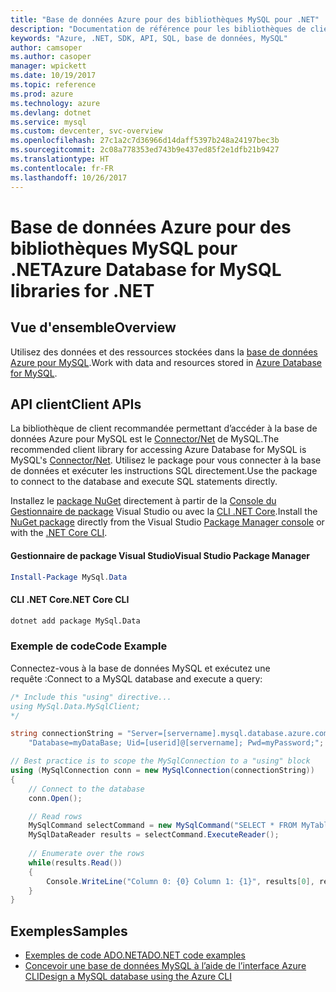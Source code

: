 ```yaml
---
title: "Base de données Azure pour des bibliothèques MySQL pour .NET"
description: "Documentation de référence pour les bibliothèques de client .NET pour les bases de données Azure pour MySQL"
keywords: "Azure, .NET, SDK, API, SQL, base de données, MySQL"
author: camsoper
ms.author: casoper
manager: wpickett
ms.date: 10/19/2017
ms.topic: reference
ms.prod: azure
ms.technology: azure
ms.devlang: dotnet
ms.service: mysql
ms.custom: devcenter, svc-overview
ms.openlocfilehash: 27c1a2c7d36966d14daff5397b248a24197bec3b
ms.sourcegitcommit: 2c08a778353ed743b9e437ed85f2e1dfb21b9427
ms.translationtype: HT
ms.contentlocale: fr-FR
ms.lasthandoff: 10/26/2017
---
```

# <a name="azure-database-for-mysql-libraries-for-net"></a><span data-ttu-id="ae577-104">Base de données Azure pour des bibliothèques MySQL pour .NET</span><span class="sxs-lookup"><span data-stu-id="ae577-104">Azure Database for MySQL libraries for .NET</span></span>

## <a name="overview"></a><span data-ttu-id="ae577-105">Vue d'ensemble</span><span class="sxs-lookup"><span data-stu-id="ae577-105">Overview</span></span>

<span data-ttu-id="ae577-106">Utilisez des données et des ressources stockées dans la [base de données Azure pour MySQL](/azure/mysql/overview).</span><span class="sxs-lookup"><span data-stu-id="ae577-106">Work with data and resources stored in [Azure Database for MySQL](/azure/mysql/overview).</span></span>

## <a name="client-apis"></a><span data-ttu-id="ae577-107">API client</span><span class="sxs-lookup"><span data-stu-id="ae577-107">Client APIs</span></span>

<span data-ttu-id="ae577-108">La bibliothèque de client recommandée permettant d’accéder à la base de données Azure pour MySQL est le [Connector/Net](https://dev.mysql.com/doc/connector-net/en) de MySQL.</span><span class="sxs-lookup"><span data-stu-id="ae577-108">The recommended client library for accessing Azure Database for MySQL is MySQL's [Connector/Net](https://dev.mysql.com/doc/connector-net/en).</span></span> <span data-ttu-id="ae577-109">Utilisez le package pour vous connecter à la base de données et exécuter les instructions SQL directement.</span><span class="sxs-lookup"><span data-stu-id="ae577-109">Use the package to connect to the database and execute SQL statements directly.</span></span> 

<span data-ttu-id="ae577-110">Installez le [package NuGet](https://www.nuget.org/packages/MySql.Data) directement à partir de la [Console du Gestionnaire de package][PackageManager] Visual Studio ou avec la [CLI .NET Core][DotNetCLI].</span><span class="sxs-lookup"><span data-stu-id="ae577-110">Install the [NuGet package](https://www.nuget.org/packages/MySql.Data) directly from the Visual Studio [Package Manager console][PackageManager] or with the [.NET Core CLI][DotNetCLI].</span></span>

#### <a name="visual-studio-package-manager"></a><span data-ttu-id="ae577-111">Gestionnaire de package Visual Studio</span><span class="sxs-lookup"><span data-stu-id="ae577-111">Visual Studio Package Manager</span></span>

```powershell
Install-Package MySql.Data
```

#### <a name="net-core-cli"></a><span data-ttu-id="ae577-112">CLI .NET Core</span><span class="sxs-lookup"><span data-stu-id="ae577-112">.NET Core CLI</span></span>

```bash
dotnet add package MySql.Data
```

### <a name="code-example"></a><span data-ttu-id="ae577-113">Exemple de code</span><span class="sxs-lookup"><span data-stu-id="ae577-113">Code Example</span></span>

<span data-ttu-id="ae577-114">Connectez-vous à la base de données MySQL et exécutez une requête :</span><span class="sxs-lookup"><span data-stu-id="ae577-114">Connect to a MySQL database and execute a query:</span></span>

```csharp
/* Include this "using" directive...
using MySql.Data.MySqlClient;
*/

string connectionString = "Server=[servername].mysql.database.azure.com; " +
    "Database=myDataBase; Uid=[userid]@[servername]; Pwd=myPassword;";

// Best practice is to scope the MySqlConnection to a "using" block
using (MySqlConnection conn = new MySqlConnection(connectionString))
{
    // Connect to the database
    conn.Open();

    // Read rows
    MySqlCommand selectCommand = new MySqlCommand("SELECT * FROM MyTable", conn);
    MySqlDataReader results = selectCommand.ExecuteReader();
    
    // Enumerate over the rows
    while(results.Read())
    {
        Console.WriteLine("Column 0: {0} Column 1: {1}", results[0], results[1]);
    }
}
```

## <a name="samples"></a><span data-ttu-id="ae577-115">Exemples</span><span class="sxs-lookup"><span data-stu-id="ae577-115">Samples</span></span>

- [<span data-ttu-id="ae577-116">Exemples de code ADO.NET</span><span class="sxs-lookup"><span data-stu-id="ae577-116">ADO.NET code examples</span></span>](/dotnet/framework/data/adonet/ado-net-code-examples)
- [<span data-ttu-id="ae577-117">Concevoir une base de données MySQL à l’aide de l’interface Azure CLI</span><span class="sxs-lookup"><span data-stu-id="ae577-117">Design a MySQL database using the Azure CLI</span></span>](https://docs.microsoft.com/azure/mysql/tutorial-design-database-using-cli) 

[PackageManager]: https://docs.microsoft.com/nuget/tools/package-manager-console
[DotNetCLI]: https://docs.microsoft.com/dotnet/core/tools/dotnet-add-package
